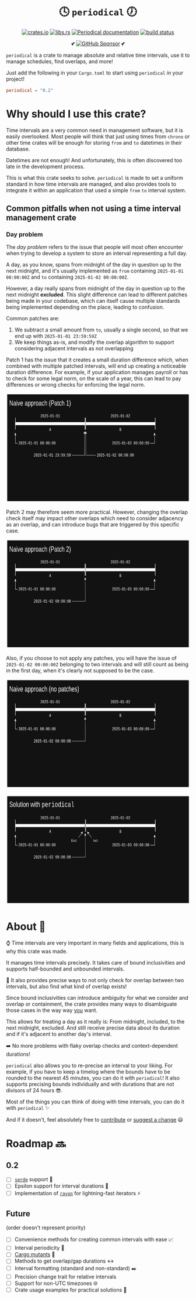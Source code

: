 <div align="center">

<h1>🕓 <code>periodical</code> 🕖</h1>

[![crates.io](https://img.shields.io/crates/v/periodical)](https://crates.io/crates/periodical)
[![libs.rs](https://img.shields.io/badge/libs.rs-periodical-blue)](https://lib.rs/periodical)
[![Periodical documentation](https://docs.rs/periodical/badge.svg)](https://docs.rs/periodical)
[![build status](https://github.com/maeldroem/periodical/actions/workflows/rust.yml/badge.svg?branch=main)](https://github.com/maeldroem/periodical/actions)

💕 <a href="https://github.com/sponsors/maeldroem"><img src="https://img.shields.io/badge/Sponsor-%E2%9D%A4-%23db61a2.svg?&logo=github&logoColor=white&labelColor=181717&style=flat-square" alt="GitHub Sponsor" height="30" /></a> 💕

</div>

`periodical` is a crate to manage absolute and relative time intervals, use it to manage schedules, find overlaps,
and more!

Just add the following in your `Cargo.toml` to start using `periodical` in your project!

```toml
periodical = "0.2"
```

# Why should I use this crate?

Time intervals are a very common need in management software, but it is easily overlooked.
Most people will think that just using times from `chrono` or other time crates will be enough for storing
`from` and `to` datetimes in their database.

Datetimes are not enough! And unfortunately, this is often discovered too late in the development process.

This is what this crate seeks to solve. `periodical` is made to set a uniform standard in how time intervals
are managed, and also provides tools to integrate it within an application that used a simple `from` `to` interval
system.

## Common pitfalls when not using a time interval management crate

### Day problem

The _day problem_ refers to the issue that people will most often encounter when trying to develop a system
to store an interval representing a full day.

A day, as you know, spans from midnight of the day in question up to the next midnight, and it's usually implemented
as `from` containing `2025-01-01 00:00:00Z` and `to` containing `2025-01-02 00:00:00Z`.

However, a day really spans from midnight of the day in question up to the next midnight **excluded**.
This slight difference can lead to different patches being made in your codebase, which can itself cause multiple
standards being implemented depending on the place, leading to confusion.

Common patches are:

1. We subtract a small amount from `to`, usually a single second, so that we end up with `2025-01-01 23:59:59Z`
2. We keep things as-is, and modify the overlap algorithm to support considering adjacent intervals as not overlapping

Patch 1 has the issue that it creates a small duration difference which,
when combined with multiple patched intervals, will end up creating a noticeable duration difference.
For example, if your application manages payroll or has to check for some legal norm, on the scale of a year,
this can lead to pay differences or wrong checks for enforcing the legal norm.

<img
    src="repo-docs/img/day-problem-naive-approach-patch-1.gif"
    style="width: auto; height: 300px;"
    alt="Day problem - naive approach patch 1"
/>

Patch 2 may therefore seem more practical. However, changing the overlap check itself may impact other overlaps
which need to consider adjacency as an overlap, and can introduce bugs that are triggered by this specific case.

<img
    src="repo-docs/img/day-problem-naive-approach-patch-2.gif"
    style="width: auto; height: 300px;"
    alt="Day problem - naive approach patch 2"
/>

Also, if you choose to not apply any patches, you will have the issue of `2025-01-02 00:00:00Z` belonging to
two intervals and will still count as being in the first day, when it's clearly not supposed to be the case.

<img
    src="repo-docs/img/day-problem-naive-approach.gif"
    style="width: auto; height: 300px;"
    alt="Day problem - naive approach patch 1"
/>

<img
    src="repo-docs/img/day-problem-solved-with-periodical.gif"
    style="width: auto; height: 300px;"
    alt="Day problem - naive approach patch 1"
/>

# About 📖

⌚ Time intervals are very important in many fields and applications, this is why this crate was made.

It manages time intervals precisely. It takes care of bound inclusivities and supports half-bounded and unbounded
intervals.

🎯 It also provides precise ways to not only check for overlap between two intervals,
but also find what kind of overlap exists!

Since bound inclusivities can introduce ambiguity for what we consider and overlap or containment, the crate provides
many ways to disambiguate those cases in the way way <ins>you</ins> want.

This allows for treating a day as it really is: From midnight, included, to the next midnight, excluded.
And still receive precise data about its duration and if it's adjacent to another day's interval.

➡️ No more problems with flaky overlap checks and context-dependent durations!

`periodical` also allows you to re-precise an interval to your liking. For example, if you have to keep a timelog
where the bounds have to be rounded to the nearest 45 minutes, you can do it with `periodical`!
It also supports precising bounds individually and with durations that are not divisors of 24 hours 😎.

Most of the things you can think of doing with time intervals, you can do it with `periodical` ✨

And if it doesn't, feel absolutely free to [contribute](CONTRIBUTING.md) or [suggest a change](CONTRIBUTING.md) 😃

# Roadmap 🔜

## 0.2

- [ ] [`serde`](https://lib.rs/serde) support 🔢
- [ ] Epsilon support for interval durations 🤏
- [ ] Implementation of [`rayon`](https://lib.rs/rayon) for lightning-fast iterators ⚡

## Future

(order doesn't represent priority)

- [ ] Convenience methods for creating common intervals with ease 📈
- [ ] Interval periodicity 🔁
- [ ] [Cargo mutants](https://lib.rs/crates/cargo-mutants) 🧪
- [ ] Methods to get overlap/gap durations ↔️
- [ ] Interval formatting (standard and non-standard) ✒️
- [ ] Precision change trait for relative intervals
- [ ] Support for non-UTC timezones 🌐
- [ ] Crate usage examples for practical solutions 🔧

